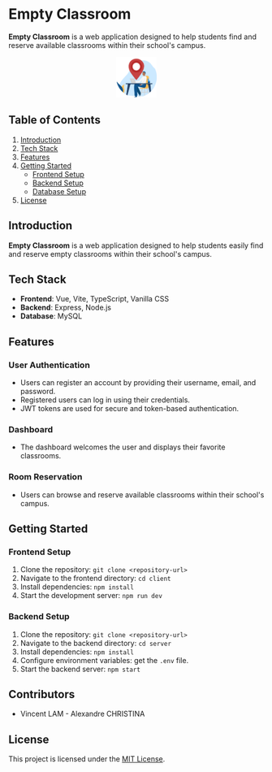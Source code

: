 # Empty Classroom

**Empty Classroom** is a web application designed to help students find and reserve available classrooms within their school's campus.

<div align="center">
  <img src="./client/public/logo-rounded.png" alt="Empty Classroom Logo" width="80" height="80">
</div>

## Table of Contents

1. [Introduction](#introduction)
2. [Tech Stack](#tech-stack)
3. [Features](#features)
4. [Getting Started](#getting-started)
   - [Frontend Setup](#frontend-setup)
   - [Backend Setup](#backend-setup)
   - [Database Setup](#database-setup)
5. [License](#license)

## Introduction

**Empty Classroom** is a web application designed to help students easily find and reserve empty classrooms within their school's campus.

## Tech Stack

- **Frontend**: Vue, Vite, TypeScript, Vanilla CSS
- **Backend**: Express, Node.js
- **Database**: MySQL

## Features

### User Authentication

- Users can register an account by providing their username, email, and password.
- Registered users can log in using their credentials.
- JWT tokens are used for secure and token-based authentication.

### Dashboard

- The dashboard welcomes the user and displays their favorite classrooms.

### Room Reservation

- Users can browse and reserve available classrooms within their school's campus.

## Getting Started

### Frontend Setup

1. Clone the repository: `git clone <repository-url>`
2. Navigate to the frontend directory: `cd client`
3. Install dependencies: `npm install`
4. Start the development server: `npm run dev`

### Backend Setup

1. Clone the repository: `git clone <repository-url>`
2. Navigate to the backend directory: `cd server`
3. Install dependencies: `npm install`
4. Configure environment variables: get the `.env` file.
5. Start the backend server: `npm start`

## Contributors

- Vincent LAM - Alexandre CHRISTINA

## License

This project is licensed under the [MIT License](LICENSE).

